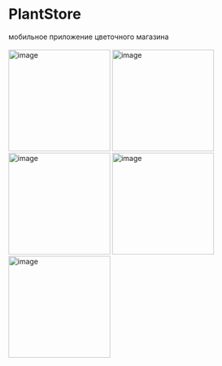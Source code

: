 # PlantStore
мобильное приложение цветочного магазина <br> <br>
<img width="200" alt="image" src="https://github.com/flewreed/PlantStore/assets/85585724/19bd76ba-1198-4f8d-836a-5378b1d46993">
<img width="200" alt="image" src="https://github.com/flewreed/PlantStore/assets/85585724/6792061d-0800-4f1f-9711-08a9df9394ee">
<br>
<img width="200" alt="image" src="https://github.com/flewreed/PlantStore/assets/85585724/78f7956e-bb10-4ca6-9300-877381023f3d">
<img width="200" alt="image" src="https://github.com/flewreed/PlantStore/assets/85585724/5d810bd8-3db2-4aba-8c61-c07400be2fe2">
<img width="200" alt="image" src="https://github.com/flewreed/PlantStore/assets/85585724/70336eb0-90c7-408c-99ed-d2036ed85792">
